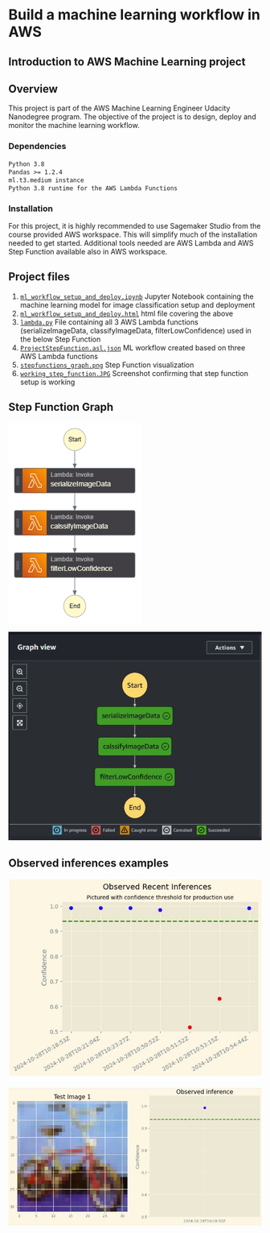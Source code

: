 # Build a machine learning workflow in AWS

## Introduction to AWS Machine Learning project

## Overview
This project is part of the AWS Machine Learning Engineer Udacity Nanodegree program. The objective of the project is to design, deploy and monitor the machine learning workflow.

### Dependencies

```
Python 3.8
Pandas >= 1.2.4
ml.t3.medium instance
Python 3.8 runtime for the AWS Lambda Functions
```

### Installation
For this project, it is highly recommended to use Sagemaker Studio from the course provided AWS workspace. This will simplify much of the installation needed to get started.
Additional tools needed are AWS Lambda and AWS Step Function available also in AWS workspace.


## Project files

1. [`ml_workflow_setup_and_deploy.ipynb`](./ml_workflow_setup_and_deploy.ipynb) Jupyter Notebook containing the machine learning model for image classification setup and deployment 
2. [`ml_workflow_setup_and_deploy.html`](./ml_workflow_setup_and_deploy.html) html file covering the above
3. [`lambda.py`](./lambda.py) File containing all 3 AWS Lambda functions (serializeImageData, classifyImageData, filterLowConfidence) used in the below Step Function
4. [`ProjectStepFunction.asl.json`](./ProjectStepFunction.asl.json) ML workflow created based on three AWS Lambda functions
5. [`stepfunctions_graph.png`](./stepfunctions_graph.png) Step Function visualization
6. [`working_step_function.JPG`](./working_step_function.JPG) Screenshot confirming that step function setup is working

## Step Function Graph
![stateMachine](./stepfunctions_graph.png)

![stateMachine2](./working_step_function.JPG)

## Observed inferences examples
![observed_inferences](./observed_inferences.JPG)

![example_image](./example_image.JPG)

